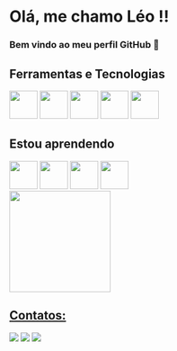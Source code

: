 # Olá, me chamo Léo !!
### Bem vindo ao meu perfil GitHub 👋

## Ferramentas e Tecnologias 
<span style="display: inline-block;">
    <img src="https://cdn.jsdelivr.net/gh/devicons/devicon/icons/c/c-original.svg" width="50" height="50" />
    <img src="https://cdn.jsdelivr.net/gh/devicons/devicon/icons/cplusplus/cplusplus-original.svg" width="50" height="50" />
    <img src="https://cdn.jsdelivr.net/gh/devicons/devicon/icons/csharp/csharp-original.svg" width="50" height="50" />    
    <img src="https://cdn.jsdelivr.net/gh/devicons/devicon/icons/linux/linux-original.svg" width="50" height="50" />
    <img src="https://cdn.jsdelivr.net/gh/devicons/devicon/icons/git/git-original.svg" width="50" height="50" />
</span>
      
## Estou aprendendo
<span style="display: inline-block;">
    <img src="https://cdn.jsdelivr.net/gh/devicons/devicon/icons/python/python-original.svg" width="50" height="50" />
    <img src="https://cdn.jsdelivr.net/gh/devicons/devicon/icons/dotnetcore/dotnetcore-original.svg" width="50" height="50" />
    <img src="https://cdn.jsdelivr.net/gh/devicons/devicon/icons/unity/unity-original.svg" width="50" height="50" />
    <img src="https://cdn.jsdelivr.net/gh/devicons/devicon/icons/mysql/mysql-original-wordmark.svg" width="50" height="50" />
</span>   

<div>
<a href="https://github.com/leomattos7">
<img loading="lazy" height="180em" src="https://github-readme-stats.vercel.app/api/top-langs/?username=leomattos7&layout=compact&langs_count=7&theme=dracula"/>
</div>
    
## Contatos:
<div>
<a href="https://instagram.com/leo.mattos7" target="_blank"><img loading="lazy" src="https://img.shields.io/badge/-Instagram-%23E4405F?style=for-the-badge&logo=instagram&logoColor=white" target="_blank"></a>
<a href = "ldmattos@inf.ufsm.br"><img loading="lazy" src="https://img.shields.io/badge/Gmail-D14836?style=for-the-badge&logo=gmail&logoColor=white" target="_blank"></a>
<a href="https://www.linkedin.com/in/leonardo-de-mattos-2a3357276" target="_blank"><img loading="lazy" src="https://img.shields.io/badge/-LinkedIn-%230077B5?style=for-the-badge&logo=linkedin&logoColor=white" target="_blank"></a>   
</div>
